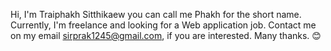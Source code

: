 Hi, I'm Traiphakh Sitthikaew you can call me Phakh for the short name. Currently, I'm freelance and looking for a Web application job. Contact me on my email sirprak1245@gmail.com, if you are interested. Many thanks. 😊
<!---
I'm still learning at Maejo Unversity in my third-year education. Also, I'm seeking for Software Engineer internship position at Chiang Mai. Contact me on my email `sirprak1245@gmail.com` if you are interested. Many thanks. 😊
textures1245/textures1245 is a ✨ special ✨ repository because its `README.md` (this file) appears on your GitHub profile.
You can click the Preview link to take a look at your changes.
--->
